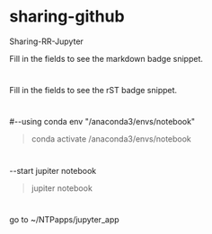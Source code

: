 # sharing-github
Sharing-RR-Jupyter

Fill in the fields to see the markdown badge snippet.
#
Fill in the fields to see the rST badge snippet.
#
#--using conda env "/anaconda3/envs/notebook"
>conda activate /anaconda3/envs/notebook
#
--start jupiter notebook
> jupiter notebook
#
go to ~/NTPapps/jupyter_app
